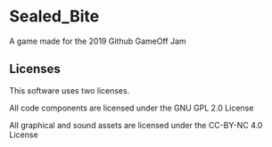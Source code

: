# Sealed_Bite
A game made for the 2019 Github GameOff Jam



## Licenses
This software uses two licenses.

All code components are licensed under the GNU GPL 2.0 License

All graphical and sound assets are licensed under the CC-BY-NC 4.0 License
